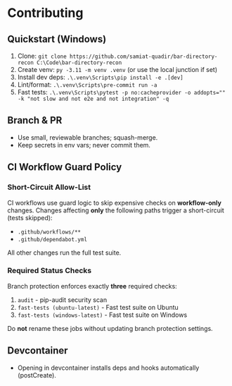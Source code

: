 # Contributing

## Quickstart (Windows)
1. Clone: `git clone https://github.com/samiat-quadir/bar-directory-recon C:\Code\bar-directory-recon`
2. Create venv: `py -3.11 -m venv .venv` (or use the local junction if set)
3. Install dev deps: `.\.venv\Scripts\pip install -e .[dev]`
4. Lint/format: `.\.venv\Scripts\pre-commit run -a`
5. Fast tests: `.\.venv\Scripts\pytest -p no:cacheprovider -o addopts="" -k "not slow and not e2e and not integration" -q`

## Branch & PR

- Use small, reviewable branches; squash-merge.
- Keep secrets in env vars; never commit them.

## CI Workflow Guard Policy

### Short-Circuit Allow-List

CI workflows use guard logic to skip expensive checks on **workflow-only** changes.
Changes affecting **only** the following paths trigger a short-circuit (tests skipped):

- `.github/workflows/**`
- `.github/dependabot.yml`

All other changes run the full test suite.

### Required Status Checks

Branch protection enforces exactly **three** required checks:

1. `audit` - pip-audit security scan
2. `fast-tests (ubuntu-latest)` - Fast test suite on Ubuntu
3. `fast-tests (windows-latest)` - Fast test suite on Windows

Do **not** rename these jobs without updating branch protection settings.

## Devcontainer

- Opening in devcontainer installs deps and hooks automatically (postCreate).
